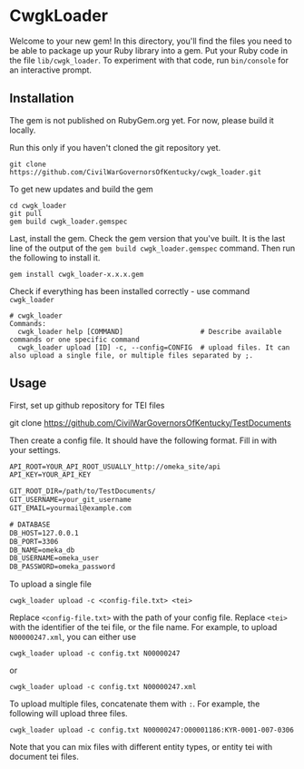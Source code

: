 # CwgkLoader

Welcome to your new gem! In this directory, you'll find the files you need to be able to package up your Ruby library into a gem. Put your Ruby code in the file `lib/cwgk_loader`. To experiment with that code, run `bin/console` for an interactive prompt.

## Installation

The gem is not published on RubyGem.org yet. For now, please build it locally. 

Run this only if you haven't cloned the git repository yet.

```
git clone https://github.com/CivilWarGovernorsOfKentucky/cwgk_loader.git 
``` 

To get new updates and build the gem

```
cd cwgk_loader
git pull
gem build cwgk_loader.gemspec
```

Last, install the gem. Check the gem version that you've built. It is the last line of the output of the
`gem build cwgk_loader.gemspec` command. Then run the following to install it. 

``` 
gem install cwgk_loader-x.x.x.gem
```

Check if everything has been installed correctly - use command `cwgk_loader`

``` 
# cwgk_loader
Commands:
  cwgk_loader help [COMMAND]                   # Describe available commands or one specific command
  cwgk_loader upload [ID] -c, --config=CONFIG  # upload files. It can also upload a single file, or multiple files separated by ;.
```

## Usage 

First, set up github repository for TEI files 

git clone https://github.com/CivilWarGovernorsOfKentucky/TestDocuments

Then create a config file. It should have the following format. Fill in with your settings. 

``` config-example.txt
API_ROOT=YOUR_API_ROOT_USUALLY_http://omeka_site/api
API_KEY=YOUR_API_KEY

GIT_ROOT_DIR=/path/to/TestDocuments/
GIT_USERNAME=your_git_username
GIT_EMAIL=yourmail@example.com

# DATABASE
DB_HOST=127.0.0.1
DB_PORT=3306
DB_NAME=omeka_db
DB_USERNAME=omeka_user
DB_PASSWORD=omeka_password
```

To upload a single file

```
cwgk_loader upload -c <config-file.txt> <tei> 
```

Replace `<config-file.txt>` with the path of your config file. 
Replace `<tei>` with the identifier of the tei file, or the file name. For example, to upload `N00000247.xml`, 
you can either use 

``` 
cwgk_loader upload -c config.txt N00000247
```

or 

```
cwgk_loader upload -c config.txt N00000247.xml
```

To upload multiple files, concatenate them with `:`. For example, the following will upload three files.  

```
cwgk_loader upload -c config.txt N00000247:O00001186:KYR-0001-007-0306
```

Note that you can mix files with different entity types, or entity tei with document tei files.  